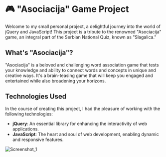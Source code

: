 # 🎮 "Asociacija" Game Project

Welcome to my small personal project, a delightful journey into the world of jQuery and JavaScript! This project is a tribute to the renowned "Asociacija" game, an integral part of the Serbian National Quiz, known as "Slagalica."

## What's "Asociacija"?

"Asociacija" is a beloved and challenging word association game that tests your knowledge and ability to connect words and concepts in unique and creative ways. It's a brain-teasing game that will keep you engaged and entertained while also broadening your horizons.

## Technologies Used

In the course of creating this project, I had the pleasure of working with the following technologies:

- **jQuery**: An essential library for enhancing the interactivity of web applications.
- **JavaScript**: The heart and soul of web development, enabling dynamic and responsive features.

![Screenshot_1](https://github.com/RixRasa/QuizGame/assets/101300891/9b3cdd85-dc68-43d8-88c2-166d8b3b29e7)


